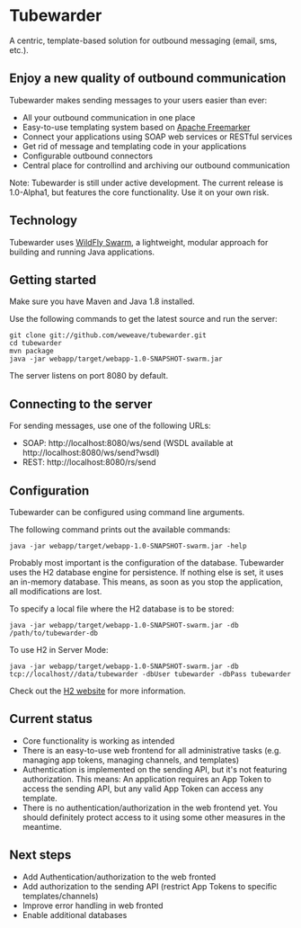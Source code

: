# Tubewarder
A centric, template-based solution for outbound messaging (email, sms, etc.). 

## Enjoy a new quality of outbound communication
Tubewarder makes sending messages to your users easier than ever:
* All your outbound communication in one place
* Easy-to-use templating system based on [Apache Freemarker](http://freemarker.incubator.apache.org)
* Connect your applications using SOAP web services or RESTful services
* Get rid of message and templating code in your applications
* Configurable outbound connectors
* Central place for controllind and archiving our outbound communication

Note: Tubewarder is still under active development. The current release is 1.0-Alpha1, but features the core functionality. Use it on your own risk.

## Technology
Tubewarder uses [WildFly Swarm](http://wildfly-swarm.io), a lightweight, modular approach for building and running Java applications.

## Getting started
Make sure you have Maven and Java 1.8 installed.

Use the following commands to get the latest source and run the server:

```
git clone git://github.com/weweave/tubewarder.git
cd tubewarder
mvn package
java -jar webapp/target/webapp-1.0-SNAPSHOT-swarm.jar
```

The server listens on port 8080 by default.

## Connecting to the server
For sending messages, use one of the following URLs:
* SOAP: http://localhost:8080/ws/send (WSDL available at http://localhost:8080/ws/send?wsdl)
* REST: http://localhost:8080/rs/send

## Configuration
Tubewarder can be configured using command line arguments.

The following command prints out the available commands:

```
java -jar webapp/target/webapp-1.0-SNAPSHOT-swarm.jar -help
```

Probably most important is the configuration of the database. Tubewarder uses the H2 database engine for persistence. If nothing else is set, it uses an in-memory database. This means, as soon as you stop the application, all modifications are lost.

To specify a local file where the H2 database is to be stored:

```
java -jar webapp/target/webapp-1.0-SNAPSHOT-swarm.jar -db /path/to/tubewarder-db
```

To use H2 in Server Mode:

```
java -jar webapp/target/webapp-1.0-SNAPSHOT-swarm.jar -db tcp://localhost//data/tubewarder -dbUser tubewarder -dbPass tubewarder
```

Check out the [H2 website](http://www.h2database.com/html/cheatSheet.html) for more information.

## Current status
* Core functionality is working as intended
* There is an easy-to-use web frontend for all administrative tasks (e.g. managing app tokens, managing channels, and templates)
* Authentication is implemented on the sending API, but it's not featuring authorization. This means: An application requires an App Token to access the sending API, but any valid App Token can access any template.
* There is no authentication/authorization in the web frontend yet. You should definitely protect access to it using some other measures in the meantime.

## Next steps
* Add Authentication/authorization to the web fronted
* Add authorization to the sending API (restrict App Tokens to specific templates/channels)
* Improve error handling in web fronted 
* Enable additional databases
